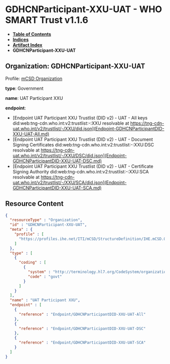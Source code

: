 # GDHCNParticipant-XXU-UAT - WHO SMART Trust v1.1.6

* [**Table of Contents**](toc.md)
* [**Indices**](indices.md)
* [**Artifact Index**](artifacts.md)
* **GDHCNParticipant-XXU-UAT**

## Organization: GDHCNParticipant-XXU-UAT

Profile: [mCSD Organization](https://profiles.ihe.net/ITI/mCSD/4.0.0/StructureDefinition-IHE.mCSD.Organization.html)

**type**: Government

**name**: UAT Participant XXU

**endpoint**: 

* [Endpoint UAT Participant XXU Trustlist (DID v2) - UAT - All keys did:web:tng-cdn.who.int:v2:trustlist:-:XXU resolvable at https://tng-cdn-uat.who.int/v2/trustlist/-/XXU/did.json](Endpoint-GDHCNParticipantDID-XXU-UAT-All.md)
* [Endpoint UAT Participant XXU Trustlist (DID v2) - UAT - Document Signing Certificates did:web:tng-cdn.who.int:v2:trustlist:-:XXU:DSC resolvable at https://tng-cdn-uat.who.int/v2/trustlist/-/XXU/DSC/did.json](Endpoint-GDHCNParticipantDID-XXU-UAT-DSC.md)
* [Endpoint UAT Participant XXU Trustlist (DID v2) - UAT - Certificate Signing Authority did:web:tng-cdn.who.int:v2:trustlist:-:XXU:SCA resolvable at https://tng-cdn-uat.who.int/v2/trustlist/-/XXU/SCA/did.json](Endpoint-GDHCNParticipantDID-XXU-UAT-SCA.md)



## Resource Content

```json
{
  "resourceType" : "Organization",
  "id" : "GDHCNParticipant-XXU-UAT",
  "meta" : {
    "profile" : [
      "https://profiles.ihe.net/ITI/mCSD/StructureDefinition/IHE.mCSD.Organization"
    ]
  },
  "type" : [
    {
      "coding" : [
        {
          "system" : "http://terminology.hl7.org/CodeSystem/organization-type",
          "code" : "govt"
        }
      ]
    }
  ],
  "name" : "UAT Participant XXU",
  "endpoint" : [
    {
      "reference" : "Endpoint/GDHCNParticipantDID-XXU-UAT-All"
    },
    {
      "reference" : "Endpoint/GDHCNParticipantDID-XXU-UAT-DSC"
    },
    {
      "reference" : "Endpoint/GDHCNParticipantDID-XXU-UAT-SCA"
    }
  ]
}

```
